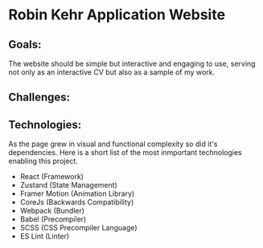 # Robin Kehr Application Website

## Goals:

The website should be simple but interactive and engaging to use, serving not only as an interactive CV but also as a sample of my work.

## Challenges:

## Technologies:

As the page grew in visual and functional complexity so did it's dependencies. Here is a short list of the most inmportant technologies enabling this project.

- React (Framework)
- Zustand (State Management)
- Framer Motion (Animation Library)
- CoreJs (Backwards Compatibility)
- Webpack (Bundler)
- Babel (Precompiler)
- SCSS (CSS Precompiler Language)
- ES Lint (Linter)
